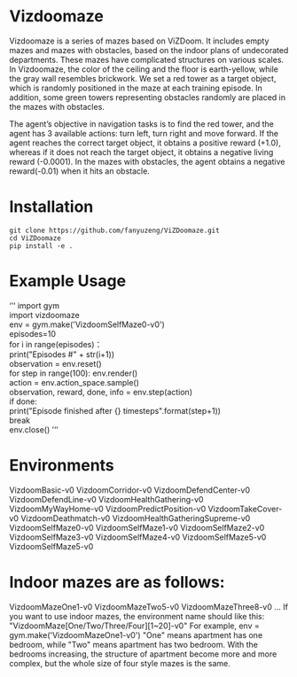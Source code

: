 
# Vizdoomaze
Vizdoomaze is a series of mazes based on ViZDoom. It includes empty mazes and mazes with obstacles, based on the indoor plans of undecorated departments. These mazes have complicated structures on various scales. In Vizdoomaze, the color of the ceiling and the floor is earth-yellow, while the gray wall resembles brickwork. We set a red tower as a target object, which is randomly positioned in the maze at each training episode. In addition, some green towers representing obstacles randomly are placed in the mazes with obstacles. 

The agent’s objective in navigation tasks is to find the red tower, and the agent has 3 available actions: turn left, turn right and move forward. If the agent reaches the correct target object, it obtains a positive reward (+1.0), whereas if it does not reach the target object, it obtains a negative living reward (-0.0001). In the mazes with obstacles, the agent obtains a negative reward(-0.01) when it hits an obstacle.



# Installation
    git clone https://github.com/fanyuzeng/ViZDoomaze.git  
    cd ViZDoomaze   
    pip install -e .    

# Example Usage
‘’‘
import gym        
import vizdoomaze         
env = gym.make('VizdoomSelfMaze0-v0')       
episodes=10     
for i in range(episodes)：     
  print("Episodes #" + str(i+1))      
  observation = env.reset()       
  for step in range(100): env.render()      
      action = env.action_space.sample()      
      observation, reward, done, info = env.step(action)      
      if done:      
        print("Episode finished after {} timesteps".format(step+1))    
        break     
env.close()
’‘’

# Environments
VizdoomBasic-v0 VizdoomCorridor-v0  VizdoomDefendCenter-v0  VizdoomDefendLine-v0  VizdoomHealthGathering-v0  VizdoomMyWayHome-v0  VizdoomPredictPosition-v0   VizdoomTakeCover-v0  VizdoomDeathmatch-v0  VizdoomHealthGatheringSupreme-v0  VizdoomSelfMaze0-v0  VizdoomSelfMaze1-v0  VizdoomSelfMaze2-v0  VizdoomSelfMaze3-v0   VizdoomSelfMaze4-v0  VizdoomSelfMaze5-v0  VizdoomSelfMaze5-v0

# Indoor mazes are as follows:
VizdoomMazeOne1-v0 VizdoomMazeTwo5-v0 VizdoomMazeThree8-v0 ...
If you want to use indoor mazes, the environment name should like this: "VizdoomMaze[One/Two/Three/Four][1~20]-v0"
For example,
env = gym.make('VizdoomMazeOne1-v0')
"One" means apartment has one bedroom, while "Two" means apartment has two bedroom.
With the bedrooms increasing, the structure of apartment become more and more complex, but the whole size of four style mazes is the same.

